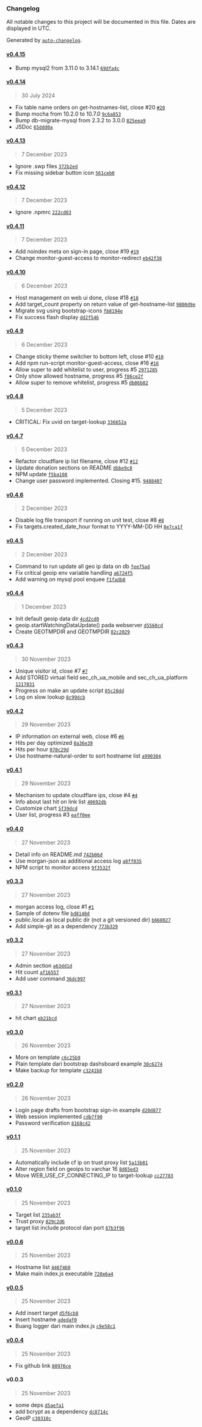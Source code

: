 ### Changelog

All notable changes to this project will be documented in this file. Dates are displayed in UTC.

Generated by [`auto-changelog`](https://github.com/CookPete/auto-changelog).

#### [v0.4.15](https://github.com/kucingbasah737/redirector/compare/v0.4.14...v0.4.15)

- Bump mysql2 from 3.11.0 to 3.14.1 [`69dfa4c`](https://github.com/kucingbasah737/redirector/commit/69dfa4c63385e1b2ea97fb6c03d6dce4aa7cb735)

#### [v0.4.14](https://github.com/kucingbasah737/redirector/compare/v0.4.13...v0.4.14)

> 30 July 2024

- Fix table name orders on get-hostnames-list, close #20 [`#20`](https://github.com/kucingbasah737/redirector/issues/20)
- Bump mocha from 10.2.0 to 10.7.0 [`9c6a853`](https://github.com/kucingbasah737/redirector/commit/9c6a85347aa1bee36dadd6eee86af4b26dfadb71)
- Bump db-migrate-mysql from 2.3.2 to 3.0.0 [`825eea9`](https://github.com/kucingbasah737/redirector/commit/825eea975123396cd123379d34b30b572c396380)
- JSDoc [`65ddd0a`](https://github.com/kucingbasah737/redirector/commit/65ddd0a6a7664cc432c56e5e3b061c3b736018c0)

#### [v0.4.13](https://github.com/kucingbasah737/redirector/compare/v0.4.12...v0.4.13)

> 7 December 2023

- Ignore .swp files [`372b2ed`](https://github.com/kucingbasah737/redirector/commit/372b2edda62dfaceb45afd9489714f4e8f25a14e)
- Fix missing sidebar button icon [`561ceb0`](https://github.com/kucingbasah737/redirector/commit/561ceb019d0df558b7870e411caea72193ae1db9)

#### [v0.4.12](https://github.com/kucingbasah737/redirector/compare/v0.4.11...v0.4.12)

> 7 December 2023

- Ignore .npmrc [`222cd03`](https://github.com/kucingbasah737/redirector/commit/222cd03dc8293f57154070d9704e9e3b76239d46)

#### [v0.4.11](https://github.com/kucingbasah737/redirector/compare/v0.4.10...v0.4.11)

> 7 December 2023

- Add noindex meta on sign-in page, close #19 [`#19`](https://github.com/kucingbasah737/redirector/issues/19)
- Change monitor-guest-access to monitor-redirect [`eb42f38`](https://github.com/kucingbasah737/redirector/commit/eb42f381147450b565e23d038cfb00cc8b538651)

#### [v0.4.10](https://github.com/kucingbasah737/redirector/compare/v0.4.9...v0.4.10)

> 6 December 2023

- Host management on web ui done, close #18 [`#18`](https://github.com/kucingbasah737/redirector/issues/18)
- Add target_count property on return value of get-hostname-list [`9800d9e`](https://github.com/kucingbasah737/redirector/commit/9800d9e8acf3c38acc18b2352042bc19ad991a8d)
- Migrate svg using bootstrap-icons [`fb8194e`](https://github.com/kucingbasah737/redirector/commit/fb8194e3cb81076c9070d16b11ab0a269c6804fe)
- Fix success flash display [`dd2f546`](https://github.com/kucingbasah737/redirector/commit/dd2f5462e9bbf6cf546a8dd8f184bf1644ed39ff)

#### [v0.4.9](https://github.com/kucingbasah737/redirector/compare/v0.4.8...v0.4.9)

> 6 December 2023

- Change sticky theme switcher to bottom left, close #10 [`#10`](https://github.com/kucingbasah737/redirector/issues/10)
- Add npm run-script monitor-guest-access, close #16 [`#16`](https://github.com/kucingbasah737/redirector/issues/16)
- Allow super to add whitelist to user, progress #5 [`2971285`](https://github.com/kucingbasah737/redirector/commit/29712850b19e401a0fe02888351f0ad03a04bf58)
- Only show allowed hostname, progress #5 [`f86ce2f`](https://github.com/kucingbasah737/redirector/commit/f86ce2f0190a06832332b8798ceb74b4c4b53dec)
- Allow super to remove whitelist, progress #5 [`db06b02`](https://github.com/kucingbasah737/redirector/commit/db06b02cd279f8f74f9ce32fe5f3e53517e66138)

#### [v0.4.8](https://github.com/kucingbasah737/redirector/compare/v0.4.7...v0.4.8)

> 5 December 2023

- CRITICAL: Fix uvid on target-lookup [`336652a`](https://github.com/kucingbasah737/redirector/commit/336652a8d1dcb21caf3b3a51188d4f5af11afe82)

#### [v0.4.7](https://github.com/kucingbasah737/redirector/compare/v0.4.6...v0.4.7)

> 5 December 2023

- Refactor cloudflare ip list filename, close #12 [`#12`](https://github.com/kucingbasah737/redirector/issues/12)
- Update donation sections on README [`dbbe9c8`](https://github.com/kucingbasah737/redirector/commit/dbbe9c84010a7f282f574573d96e31b51c370b14)
- NPM update [`f5ba108`](https://github.com/kucingbasah737/redirector/commit/f5ba10859168d5e30ed7b830094f4dab0c47eb03)
- Change user password implemented. Closing #15. [`9488407`](https://github.com/kucingbasah737/redirector/commit/9488407f12be49486c4073eef0a60be98bc4eb02)

#### [v0.4.6](https://github.com/kucingbasah737/redirector/compare/v0.4.5...v0.4.6)

> 2 December 2023

- Disable log file transport if running on unit test, close #8 [`#8`](https://github.com/kucingbasah737/redirector/issues/8)
- Fix targets.created_date_hour format to YYYY-MM-DD HH [`8e7ca1f`](https://github.com/kucingbasah737/redirector/commit/8e7ca1f4f8f9b4a3681a8b01d697676c5b6a43d4)

#### [v0.4.5](https://github.com/kucingbasah737/redirector/compare/v0.4.4...v0.4.5)

> 2 December 2023

- Command to run update all geo ip data on db [`fee75ad`](https://github.com/kucingbasah737/redirector/commit/fee75adc113e9e3b75cf1b90b6c44a0fb2e2b1c6)
- Fix critical geoip env variable handling [`a6724f5`](https://github.com/kucingbasah737/redirector/commit/a6724f50bd38083c7dc821506145d4074f54d9fb)
- Add warning on mysql pool enquee [`f1fadb8`](https://github.com/kucingbasah737/redirector/commit/f1fadb83e13a981fc33bf31539fcd3917c77b965)

#### [v0.4.4](https://github.com/kucingbasah737/redirector/compare/v0.4.3...v0.4.4)

> 1 December 2023

- Init default geoip data dir [`4cd2cd0`](https://github.com/kucingbasah737/redirector/commit/4cd2cd067f37cdd38120d2e19b19d93176833e44)
- geoip.startWatchingDataUpdate() pada webserver [`d5560cd`](https://github.com/kucingbasah737/redirector/commit/d5560cd84bce672b854dc2d5f17efb2ccf3ddc0a)
- Create GEOTMPDIR and GEOTMPDIR [`82c2029`](https://github.com/kucingbasah737/redirector/commit/82c20292839de3d555726cc0b49cba505d0c7a9b)

#### [v0.4.3](https://github.com/kucingbasah737/redirector/compare/v0.4.2...v0.4.3)

> 30 November 2023

- Unique visitor id, close #7 [`#7`](https://github.com/kucingbasah737/redirector/issues/7)
- Add STORED virtual field sec_ch_ua_mobile and sec_ch_ua_platform [`1217031`](https://github.com/kucingbasah737/redirector/commit/12170316dc044c1711c040574c1c81c6f14a663f)
- Progress on make an update script [`85c28dd`](https://github.com/kucingbasah737/redirector/commit/85c28dd507f7f29d1da598eb0ca96d84d2dc6c0c)
- Log on slow lookup [`8c99dcb`](https://github.com/kucingbasah737/redirector/commit/8c99dcb26b47d1b7a2a823a26293de0c3a8b9b9a)

#### [v0.4.2](https://github.com/kucingbasah737/redirector/compare/v0.4.1...v0.4.2)

> 29 November 2023

- IP information on external web, close #6 [`#6`](https://github.com/kucingbasah737/redirector/issues/6)
- Hits per day optimized [`0a36e39`](https://github.com/kucingbasah737/redirector/commit/0a36e3922b432698d596f114ee75850e575035bc)
- Hits per hour [`070c29d`](https://github.com/kucingbasah737/redirector/commit/070c29dd5e795d06ac897d44684cff20c0b01133)
- Use hostname-natural-order to sort hostname list [`a990384`](https://github.com/kucingbasah737/redirector/commit/a990384de0baaf9e7bb8d2c96a848be023a20f91)

#### [v0.4.1](https://github.com/kucingbasah737/redirector/compare/v0.4.0...v0.4.1)

> 29 November 2023

- Mechanism to update cloudflare ips, close #4 [`#4`](https://github.com/kucingbasah737/redirector/issues/4)
- Info about last hit on link list [`40692db`](https://github.com/kucingbasah737/redirector/commit/40692db3a40ed0c7dc4a82004a244277a75fdfbf)
- Customize chart [`5f39dcd`](https://github.com/kucingbasah737/redirector/commit/5f39dcd9468cc5a9d45a7602d6c45c0b69a2e76b)
- User list, progress #3 [`eaff0ee`](https://github.com/kucingbasah737/redirector/commit/eaff0ee232f73d2a80b3f3f9bf5a62792cb4dae4)

#### [v0.4.0](https://github.com/kucingbasah737/redirector/compare/v0.3.3...v0.4.0)

> 27 November 2023

- Detail info on README.md [`742b06d`](https://github.com/kucingbasah737/redirector/commit/742b06ddf86fd196992cd62825893e5aba0cd057)
- Use morgan-json as additional access log [`a8ff035`](https://github.com/kucingbasah737/redirector/commit/a8ff035d6a7ad13e5ffe7d712e11a3c9708d242a)
- NPM script to monitor access [`9f3532f`](https://github.com/kucingbasah737/redirector/commit/9f3532ff82183f696e3d7d56a92bd014a01f7229)

#### [v0.3.3](https://github.com/kucingbasah737/redirector/compare/v0.3.2...v0.3.3)

> 27 November 2023

- morgan access log, close #1 [`#1`](https://github.com/kucingbasah737/redirector/issues/1)
- Sample of dotenv file [`bd8148d`](https://github.com/kucingbasah737/redirector/commit/bd8148dead3ad3764153de0743957389653531a2)
- public.local as local public dir (not a git versioned dir) [`b668027`](https://github.com/kucingbasah737/redirector/commit/b6680273ffc408fe5cd3e1c3b4fc78a7cdf46aaa)
- Add simple-git as a dependency [`773b329`](https://github.com/kucingbasah737/redirector/commit/773b329387499f530a406daf848a8189976334e3)

#### [v0.3.2](https://github.com/kucingbasah737/redirector/compare/v0.3.1...v0.3.2)

> 27 November 2023

- Admin section [`a63dd1d`](https://github.com/kucingbasah737/redirector/commit/a63dd1d01e6f425ab196fdf1e21086e8cec181f1)
- Hit count [`af16557`](https://github.com/kucingbasah737/redirector/commit/af165573a223c960cb5a3705ee4849d1349444e6)
- Add user command [`36dc997`](https://github.com/kucingbasah737/redirector/commit/36dc997bf7e397e85efbdc4fa7d479e34b6a6748)

#### [v0.3.1](https://github.com/kucingbasah737/redirector/compare/v0.3.0...v0.3.1)

> 27 November 2023

- hit chart [`eb21bcd`](https://github.com/kucingbasah737/redirector/commit/eb21bcd5ff21ad3c80df46d329fa95367256eba6)

#### [v0.3.0](https://github.com/kucingbasah737/redirector/compare/v0.2.0...v0.3.0)

> 26 November 2023

- More on template [`c6c25b9`](https://github.com/kucingbasah737/redirector/commit/c6c25b91a5ef6990aa8a082dfbba7ee2dc174f5e)
- Plain template dari bootstrap dashsboard example [`30c6274`](https://github.com/kucingbasah737/redirector/commit/30c6274678341ce3046a23bbd728e8c96cf2aa0c)
- Make backup for template [`c3241b8`](https://github.com/kucingbasah737/redirector/commit/c3241b880b3f748b2001a7d2bc57eb4612fb5d7b)

#### [v0.2.0](https://github.com/kucingbasah737/redirector/compare/v0.1.1...v0.2.0)

> 26 November 2023

- Login page drafts from bootstrap sign-in example [`d20d877`](https://github.com/kucingbasah737/redirector/commit/d20d877f97cccd6024042522741664c5a3805843)
- Web session implemented [`cdb7f90`](https://github.com/kucingbasah737/redirector/commit/cdb7f90b4c6eb09d22c1d8af5f755fb9de6aad8a)
- Password verification [`8168c42`](https://github.com/kucingbasah737/redirector/commit/8168c426cb694e0a2dc2988f364c05e15cbf2a14)

#### [v0.1.1](https://github.com/kucingbasah737/redirector/compare/v0.1.0...v0.1.1)

> 25 November 2023

- Automatically include cf ip on trust proxy list [`5a13b81`](https://github.com/kucingbasah737/redirector/commit/5a13b81e0afe49e3e2495acd5c23cd6dc80fd818)
- Alter region field on geoips to varchar 16 [`8d65ed3`](https://github.com/kucingbasah737/redirector/commit/8d65ed38cf93e188af1432a004bfe263cf130dd0)
- Move WEB_USE_CF_CONNECTING_IP to target-lookup [`cc27783`](https://github.com/kucingbasah737/redirector/commit/cc27783df2e3ae1d052ca4c9162c0c47b335f6e6)

#### [v0.1.0](https://github.com/kucingbasah737/redirector/compare/v0.0.6...v0.1.0)

> 25 November 2023

- Target list [`235ab3f`](https://github.com/kucingbasah737/redirector/commit/235ab3fd9551112e27e1f97ba130bec3eb43924b)
- Trust proxy [`829c2d6`](https://github.com/kucingbasah737/redirector/commit/829c2d6a887f01c6bc046a4e632bc76537c433f7)
- target list include protocol dan port [`87b3f96`](https://github.com/kucingbasah737/redirector/commit/87b3f9677b854643512d7855856d25d3be71add3)

#### [v0.0.6](https://github.com/kucingbasah737/redirector/compare/v0.0.5...v0.0.6)

> 25 November 2023

- Hostname list [`446f460`](https://github.com/kucingbasah737/redirector/commit/446f460f456928940723889bb4e5ceb008df4b7a)
- Make main index.js executable [`720e6a4`](https://github.com/kucingbasah737/redirector/commit/720e6a4a677d073099237cd141b0f9dc5735c1ca)

#### [v0.0.5](https://github.com/kucingbasah737/redirector/compare/v0.0.4...v0.0.5)

> 25 November 2023

- Add insert target [`d5f6cb8`](https://github.com/kucingbasah737/redirector/commit/d5f6cb8c59c749a350eab56158cf4e1998b38682)
- Insert hostname [`adedaf0`](https://github.com/kucingbasah737/redirector/commit/adedaf0ec9546b0d249a911b9d7dd78533bd5eb0)
- Buang logger dari main index.js [`c9e58c1`](https://github.com/kucingbasah737/redirector/commit/c9e58c169af7c6e90502cc1567b40004c0af2fa5)

#### [v0.0.4](https://github.com/kucingbasah737/redirector/compare/v0.0.3...v0.0.4)

> 25 November 2023

- Fix github link [`80976ce`](https://github.com/kucingbasah737/redirector/commit/80976ceac9ef72d4df26abbd5211b528b957181d)

#### v0.0.3

> 25 November 2023

- some deps [`d5aefa1`](https://github.com/kucingbasah737/redirector/commit/d5aefa1bdbb84f7f641881bbb07e893bb185b3bc)
- add bcrypt as a dependency [`dc8714c`](https://github.com/kucingbasah737/redirector/commit/dc8714cdd256232dc1929e1b3c313b4ddcf00a12)
- GeoIP [`c30310c`](https://github.com/kucingbasah737/redirector/commit/c30310c91d16ec0040f789bd684470f799e522ad)

